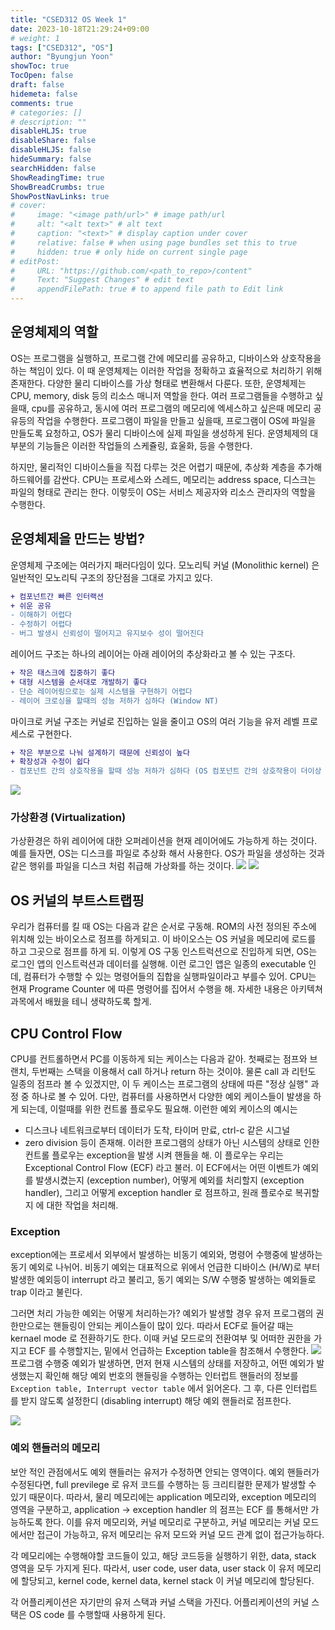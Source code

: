 ```yaml
---
title: "CSED312 OS Week 1"
date: 2023-10-18T21:29:24+09:00
# weight: 1
tags: ["CSED312", "OS"]
author: "Byungjun Yoon"
showToc: true
TocOpen: false
draft: false
hidemeta: false
comments: true
# categories: []
# description: ""
disableHLJS: true 
disableShare: false
disableHLJS: false
hideSummary: false
searchHidden: false
ShowReadingTime: true
ShowBreadCrumbs: true
ShowPostNavLinks: true
# cover:
#     image: "<image path/url>" # image path/url
#     alt: "<alt text>" # alt text
#     caption: "<text>" # display caption under cover
#     relative: false # when using page bundles set this to true
#     hidden: true # only hide on current single page
# editPost:
#     URL: "https://github.com/<path_to_repo>/content"
#     Text: "Suggest Changes" # edit text
#     appendFilePath: true # to append file path to Edit link
---
```



## 운영체제의 역할

OS는 프로그램을 실행하고, 프로그램 간에 메모리를 공유하고, 디바이스와 상호작용을 하는 책임이 있다. 이 때 운영체제는 이러한 작업을 정확하고 효율적으로 처리하기 위해 존재한다. 다양한 물리 디바이스를 가상 형태로 변환해서 다룬다. 또한, 운영체제는 CPU, memory, disk 등의 리소스 매니저 역할을 한다. 여러 프로그램들을 수행하고 싶을때, cpu를 공유하고, 동시에 여러 프로그램의 메모리에 엑세스하고 싶은때 메모리 공유등의 작업을 수행한다. 프로그램이 파일을 만들고 싶을때, 프로그램이 OS에 파일을 만들도록 요청하고, OS가 물리 디바이스에 실제 파일을 생성하게 된다. 운영체제의 대부분의 기능들은 이러한 작업들의 스케쥴링, 효울화, 등을 수행한다. 

하지만, 물리적인 디바이스들을 직접 다루는 것은 어렵기 때문에, 추상화 계층을 추가해 하드웨어를 감싼다. CPU는 프로세스와 스레드, 메모리는 address space, 디스크는 파일의 형태로 관리는 한다. 이렇듯이 OS는 서비스 제공자와 리소스 관리자의 역할을 수행한다. 

## 운영체제을 만드는 방법?

운영체제 구조에는 여러가지 패러다임이 있다. 
모노리틱 커널 (Monolithic kernel) 은 일반적인 모노리틱 구조의 장단점을 그대로 가지고 있다. 
```diff
+ 컴포넌트간 빠른 인터랙션
+ 쉬운 공유
- 이해하기 어렵다
- 수정하기 어렵다
- 버그 발생시 신뢰성이 떨어지고 유지보수 성이 떨어진다
```
레이어드 구조는 하나의 레이어는 아래 레이어의 추상화라고 볼 수 있는 구조다. 
```diff
+ 작은 태스크에 집중하기 좋다
+ 대형 시스템을 순서대로 개발하기 좋다
- 단순 레이어링으로는 실제 시스템을 구현하기 어렵다
- 레이어 크로싱을 할때의 성능 저하가 심하다 (Window NT)
```
마이크로 커널 구조는 커널로 진입하는 일을 줄이고 OS의 여러 기능을 유저 레벨 프로세스로 구현한다. 
```diff
+ 작은 부분으로 나눠 설계하기 때문에 신뢰성이 높다
+ 확장성과 수정이 쉽다
- 컴포넌트 간의 상호작용을 할때 성능 저하가 심하다 (OS 컴포넌트 간의 상호작용이 더이상 프로지져 콜이 아니고 inter-process 상호작용이기 때문이다)
```
![](attachment/b27571081923fdc621acf94f84783dd8.png)


### 가상환경 (Virtualization)
가상환경은 하위 레이어에 대한 오퍼레이션을 현재 레이어에도 가능하게 하는 것이다. 예를 들자면, OS는 디스크를 파일로 추상화 해서 사용한다. OS가 파일을 생성하는 것과 같은 행위를 파일을 디스크 처럼 취급해 가상화를 하는 것이다. ![](attachment/3bc3875f240ba8e55c0ad52c7517159b.png)
![](attachment/9ac4f47b167bda2fa4007c81dc061548.png)

## OS 커널의 부트스트랩핑
우리가 컴퓨터를 킬 때 OS는 다음과 같은 순서로 구동해. ROM의 사전 정의된 주소에 위치해 있는 바이오스로 점프를 하게되고. 이 바이오스는 OS 커널을 메모리에 로드를 하고 그곳으로 점프를 하게 되. 이렇게 OS 구동 인스트럭션으로 진입하게 되면, OS는 로그인 앱의 인스트럭션과 데이터를 실행해. 이런 로그인 앱은 일종의 executable 인데, 컴퓨터가 수행할 수 있는 명령어들의 집합을 실행파일이라고 부를수 있어. CPU는 현재 Programe Counter 에 따른 명령어를 집어서 수행을 해. 자세한 내용은 아키텍쳐 과목에서 배웠을 테니 생략하도록 할게. 


## CPU Control Flow
CPU를 컨트롤하면서 PC를 이동하게 되는 케이스는 다음과 같아. 첫째로는 점프와 브랜치, 두번째는 스택을 이용해서 call 하거나 return 하는 것이야. 물론 call 과 리턴도 일종의 점프라 볼 수 있겠지만, 이 두 케이스는 프로그램의 상태에 따른 "정상 실행" 과정 중 하나로 볼 수 있어. 다만, 컴퓨터를 사용하면서 다양한 예외 케이스들이 발생을 하게 되는데, 이럴때를 위한 컨트롤 플로우도 필요해. 이런한 예외 케이스의 예시는
- 디스크나 네트워크로부터 데이터가 도착, 타이머 만료, ctrl-c 같은 시그널
- zero division 
등이 존재해. 이러한 프로그램의 상태가 아닌 시스템의 상태로 인한 컨트롤 플로우는 exception을 발생 시켜 핸들을 해. 이 플로우는 우리는 Exceptional Control Flow (ECF) 라고 불러. 이 ECF에서는 
어떤 이벤트가 예외를 발생시켰는지 (exception number), 어떻게 예외를 처리할지 (exception handler), 그리고 어떻게 exception handler 로 점프하고, 원래 플로수로 복귀할지 에 대한 작업을 처리해. 


### Exception
exception에는 프로세서 외부에서 발생하는 비동기 예외와, 명령어 수행중에 발생하는 동기 예외로 나뉘어. 비동기 예외는 대표적으로 위에서 언급한 디바이스 (H/W)로 부터 발생한 예외등이 interrupt 라고 불리고, 동기 예외는 S/W 수행중 발생하는 예외들로 trap 이라고 불린다. 

그러면 처리 가능한 예외는 어떻게 처리하는가? 예외가 발생할 경우 유저 프로그램의 권한만으로는 핸들링이 안되는 케이스들이 많이 있다. 따라서 ECF로 들어갈 때는 kernael mode 로 전환하기도 한다. 이때 커널 모드로의 전환여부 및 어떠한 권한을 가지고 ECF 를 수행할지는, 밑에서 언급하는 Exception table을 참조해서 수행한다. 
![](attachment/1f4ecb7abc89cf3e77709dc548083e88.png)
프로그램 수행중 예외가 발생하면, 먼저 현재 시스템의 상태를 저장하고, 어떤 예외가 발생했는지 확인해 해당 예외 번호의 핸들링을 수행하는 인터럽트 핸들러의 정보를 `Exception table, Interrupt vector table` 에서 읽어온다. 그 후, 다른 인터럽트를 받지 않도록 설정한디 (disabling interrupt) 해당 예외 핸들러로 점프한다. 

![](attachment/bae61d9c5ba88824c5ceb44b1730f699.png)



### 예외 핸들러의 메모리 
보안 적인 관점에서도 예외 핸들러는 유저가 수정하면 안되는 영역이다. 예외 핸들러가 수정된다면, full previlege 로 유저 코드를 수행하는 등 크리티컬한 문제가 발생할 수 있기 때문이다. 따라서, 물리 메모리에는 application 메모리와, exception 메모리의 영역을 구분하고, application -> exception handler 의 점프는 ECF 를 통해서만 가능하도록 한다. 이를 유저 메모리와, 커널 메모리로 구분하고, 커널 메모리는 커널 모드에서만 접근이 가능하고, 유저 메모리는 유저 모드와 커널 모드 관계 없이 접근가능하다. 

각 메모리에는 수행해야할 코드들이 있고, 해당 코드등을 실행하기 위한, data, stack 영역을 모두 가지게 된다. 따라서, user code, user data, user stack 이 유저 메모리에 할당되고, kernel code, kernel data, kernel stack 이 커널 메모리에 할당된다. 

각 어플리케이션은 자기만의 유저 스택과 커널 스택을 가진다. 어플리케이션의 커널 스택은 OS code 를 수행할때 사용하게 된다. 